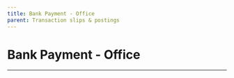 ```yaml
---
title: Bank Payment - Office
parent: Transaction slips & postings
---
```


# Bank Payment - Office

---
